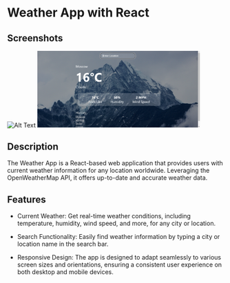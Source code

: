 # Weather App with React
## Screenshots
<div><img src="public/piccc1.png" alt="Alt Text" width="23%" >
<img src="public/Screenshot (13).png" alt="Alt Text" width="75%" >

</div>

## Description
The Weather App is a React-based web application that provides users with current weather information for any location worldwide. Leveraging the OpenWeatherMap API, it offers up-to-date and accurate weather data.

## Features
- Current Weather: Get real-time weather conditions, including temperature, humidity, wind speed, and more, for any city or location.

- Search Functionality: Easily find weather information by typing a city or location name in the search bar.

- Responsive Design: The app is designed to adapt seamlessly to various screen sizes and orientations, ensuring a consistent user experience on both desktop and mobile devices.




